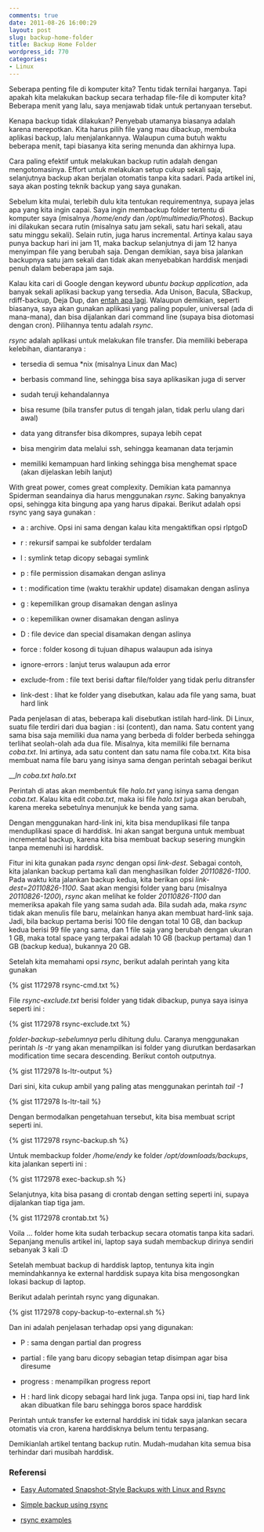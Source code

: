 ```yaml
---
comments: true
date: 2011-08-26 16:00:29
layout: post
slug: backup-home-folder
title: Backup Home Folder
wordpress_id: 770
categories:
- Linux
---
```


Seberapa penting file di komputer kita? Tentu tidak ternilai harganya. Tapi apakah kita melakukan backup secara terhadap file-file di komputer kita? Beberapa menit yang lalu, saya menjawab tidak untuk pertanyaan tersebut.

Kenapa backup tidak dilakukan? Penyebab utamanya biasanya adalah karena merepotkan. Kita harus pilih file yang mau dibackup, membuka aplikasi backup, lalu menjalankannya. Walaupun cuma butuh waktu beberapa menit, tapi biasanya kita sering menunda dan akhirnya lupa.

Cara paling efektif untuk melakukan backup rutin adalah dengan mengotomasinya. Effort untuk melakukan setup cukup sekali saja, selanjutnya backup akan berjalan otomatis tanpa kita sadari. Pada artikel ini, saya akan posting teknik backup yang saya gunakan.


Sebelum kita mulai, terlebih dulu kita tentukan requirementnya, supaya jelas apa yang kita ingin capai. Saya ingin membackup folder tertentu di komputer saya (misalnya _/home/endy_ dan _/opt/multimedia/Photos_). Backup ini dilakukan secara rutin (misalnya satu jam sekali, satu hari sekali, atau satu minggu sekali). Selain rutin, juga harus incremental. Artinya kalau saya punya backup hari ini jam 11, maka backup selanjutnya di jam 12 hanya menyimpan file yang berubah saja. Dengan demikian, saya bisa jalankan backupnya satu jam sekali dan tidak akan menyebabkan harddisk menjadi penuh dalam beberapa jam saja.




Kalau kita cari di Google dengan keyword _ubuntu backup application_, ada banyak sekali aplikasi backup yang tersedia.
Ada Unison, Bacula, SBackup, rdiff-backup, Deja Dup, dan [entah apa lagi](http://davestechshop.net/ListOfFreeOpenSourceLinuxUbuntuBackupSoftware). Walaupun demikian, seperti biasanya, saya akan gunakan aplikasi yang paling populer, universal (ada di mana-mana), dan bisa dijalankan dari command line (supaya bisa diotomasi dengan cron). Pilihannya tentu adalah _rsync_.

_rsync_ adalah aplikasi untuk melakukan file transfer. Dia memiliki beberapa kelebihan, diantaranya :



    
  * tersedia di semua *nix (misalnya Linux dan Mac)

    
  * berbasis command line, sehingga bisa saya aplikasikan juga di server

    
  * sudah teruji kehandalannya

    
  * bisa resume (bila transfer putus di tengah jalan, tidak perlu ulang dari awal)

    
  * data yang ditransfer bisa dikompres, supaya lebih cepat

    
  * bisa mengirim data melalui ssh, sehingga keamanan data terjamin

    
  * memiliki kemampuan hard linking sehingga bisa menghemat space (akan dijelaskan lebih lanjut)



With great power, comes great complexity. Demikian kata pamannya Spiderman seandainya dia harus menggunakan _rsync_. Saking banyaknya opsi, sehingga kita bingung apa yang harus dipakai. Berikut adalah opsi rsync yang saya gunakan :




    
  * a : archive. Opsi ini sama dengan kalau kita mengaktifkan opsi rlptgoD

    
  * r : rekursif sampai ke subfolder terdalam

    
  * l : symlink tetap dicopy sebagai symlink

    
  * p : file permission disamakan dengan aslinya

    
  * t : modification time (waktu terakhir update) disamakan dengan aslinya

    
  * g : kepemilikan group disamakan dengan aslinya

    
  * o : kepemilikan owner disamakan dengan aslinya

    
  * D : file device dan special disamakan dengan aslinya

    
  * force : folder kosong di tujuan dihapus walaupun ada isinya

    
  * ignore-errors : lanjut terus walaupun ada error

    
  * exclude-from : file text berisi daftar file/folder yang tidak perlu ditransfer

    
  * link-dest : lihat ke folder yang disebutkan, kalau ada file yang sama, buat hard link




Pada penjelasan di atas, beberapa kali disebutkan istilah hard-link. Di Linux, suatu file terdiri dari dua bagian : isi (content), dan nama. Satu content yang sama bisa saja memiliki dua nama yang berbeda di folder berbeda sehingga terlihat seolah-olah ada dua file.
Misalnya, kita memiliki file bernama _coba.txt_. Ini artinya, ada satu content dan satu nama file coba.txt. Kita bisa membuat nama file baru yang isinya sama dengan perintah sebagai berikut

___ln coba.txt halo.txt_

Perintah di atas akan membentuk file _halo.txt_ yang isinya sama dengan _coba.txt_. Kalau kita edit _coba.txt_, maka isi file _halo.txt_ juga akan berubah, karena mereka sebetulnya menunjuk ke benda yang sama.

Dengan menggunakan hard-link ini, kita bisa menduplikasi file tanpa menduplikasi space di harddisk. Ini akan sangat berguna untuk membuat incremental backup, karena kita bisa membuat backup sesering mungkin tanpa memenuhi isi harddisk.

Fitur ini kita gunakan pada _rsync_ dengan opsi _link-dest_. Sebagai contoh, kita jalankan backup pertama kali dan menghasilkan folder _20110826-1100_. Pada waktu kita jalankan backup kedua, kita berikan opsi _link-dest=20110826-1100_. Saat akan mengisi folder yang baru (misalnya _20110826-1200_), _rsync_ akan melihat ke folder _20110826-1100_ dan memeriksa apakah file yang sama sudah ada. Bila sudah ada, maka _rsync_ tidak akan menulis file baru, melainkan hanya akan membuat hard-link saja. Jadi, bila backup pertama berisi 100 file dengan total 10 GB, dan backup kedua berisi 99 file yang sama, dan 1 file saja yang berubah dengan ukuran 1 GB, maka total space yang terpakai adalah 10 GB (backup pertama) dan 1 GB (backup kedua), bukannya 20 GB.

Setelah kita memahami opsi _rsync_, berikut adalah perintah yang kita gunakan

{% gist 1172978 rsync-cmd.txt %}

File _rsync-exclude.txt_ berisi folder yang tidak dibackup, punya saya isinya seperti ini :

{% gist 1172978 rsync-exclude.txt %}

_folder-backup-sebelumnya_ perlu dihitung dulu. Caranya menggunakan perintah _ls -tr_ yang akan menampilkan isi folder yang diurutkan berdasarkan modification time secara descending. Berikut contoh outputnya.

{% gist 1172978 ls-ltr-output %}

Dari sini, kita cukup ambil yang paling atas menggunakan perintah _tail -1_

{% gist 1172978 ls-ltr-tail %}

Dengan bermodalkan pengetahuan tersebut, kita bisa membuat script seperti ini.

{% gist 1172978 rsync-backup.sh %}

Untuk membackup folder _/home/endy_ ke folder _/opt/downloads/backups_, kita jalankan seperti ini :

{% gist 1172978 exec-backup.sh %}

Selanjutnya, kita bisa pasang di crontab dengan setting seperti ini, supaya dijalankan tiap tiga jam.

{% gist 1172978 crontab.txt %}

Voila ... folder home kita sudah terbackup secara otomatis tanpa kita sadari. Sepanjang menulis artikel ini, laptop saya sudah membackup dirinya sendiri sebanyak 3 kali :D

Setelah membuat backup di harddisk laptop, tentunya kita ingin memindahkannya ke external harddisk supaya kita bisa mengosongkan lokasi backup di laptop. 

Berikut adalah perintah rsync yang digunakan. 

{% gist 1172978 copy-backup-to-external.sh %}

Dan ini adalah penjelasan terhadap opsi yang digunakan: 



    
  * P : sama dengan partial dan progress

    
  * partial : file yang baru dicopy sebagian tetap disimpan agar bisa diresume

    
  * progress : menampilkan progress report

    
  * H : hard link dicopy sebagai hard link juga. Tanpa opsi ini, tiap hard link akan dibuatkan file baru sehingga boros space harddisk



Perintah untuk transfer ke external harddisk ini tidak saya jalankan secara otomatis via cron, karena harddisknya belum tentu terpasang. 

Demikianlah artikel tentang backup rutin. Mudah-mudahan kita semua bisa terhindar dari musibah harddisk. 



### Referensi





    
  * [Easy Automated Snapshot-Style Backups with Linux and Rsync](http://www.mikerubel.org/computers/rsync_snapshots)

    
  * [Simple backup using rsync](http://www.hermann-uwe.de/blog/simple-backups-using-rsync)

    
  * [rsync examples](http://rsync.samba.org/examples.html)



